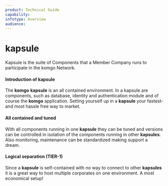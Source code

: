 ```yaml
---
product: Technical Guide
capability:
infotype: Overview
audience:
---
```


# kapsule

Kapsule is the suite of Components that a Member Company runs to participate in the komgo Network.

#### Introduction of kapsule

The **komgo** **kapsule** is an all contained environment. In a kapsule are components, such as database, identity and authentication module and of course the **komgo** application. Setting yourself up in a **kapsule** your fastest- and most hassle free way to market.

#### All contained and tuned

With all components running in one **kapsule** they can be tuned and versions can be controlled in isolation of the components running in other **kapsules**.  Also monitoring, maintenance can be standardized making support a dream.

#### Logical separation \(TIER-1\)

Since a **kapsule** is self-contained with no way to connect to other **kapsules** it is a great way to host multiple corporates on one environment. A most economical setup!